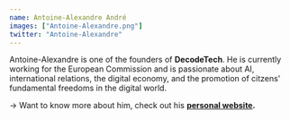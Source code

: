 ```yaml
---
name: Antoine-Alexandre André
images: ["Antoine-Alexandre.png"]
twitter: "Antoine-Alexandre"
---
```


Antoine-Alexandre is one of the founders of **DecodeTech**. He is currently working for the European Commission and is passionate about AI, international relations, the digital economy, and the promotion of citzens' fundamental freedoms in the digital world. 

&rarr; Want to know more about him, check out his **[personal website](https://antoine-alexandre.com/).**